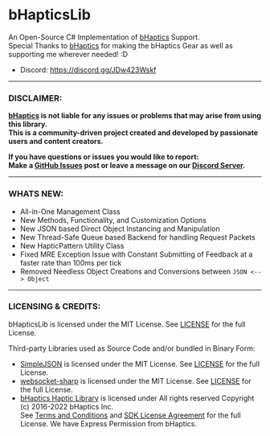 # bHapticsLib
An Open-Source C# Implementation of [bHaptics](https://www.bhaptics.com) Support.  
Special Thanks to [bHaptics](https://www.bhaptics.com) for making the bHaptics Gear as well as supporting me wherever needed! :D  

- Discord: https://discord.gg/JDw423Wskf

---

### DISCLAIMER:

**[bHaptics](https://www.bhaptics.com) is not liable for any issues or problems that may arise from using this library.**  
**This is a community-driven project created and developed by passionate users and content creators.**  
  
**If you have questions or issues you would like to report:**  
**Make a [GitHub Issues](https://github.com/HerpDerpinstine/bHapticsLib/issues) post or leave a message on our [Discord Server](https://discord.gg/JDw423Wskf).**  

---
  
### WHATS NEW:
  
- All-in-One Management Class
- New Methods, Functionality, and Customization Options
- New JSON based Direct Object Instancing and Manipulation
- New Thread-Safe Queue based Backend for handling Request Packets
- New HapticPattern Utility Class
- Fixed MRE Exception Issue with Constant Submitting of Feedback at a faster rate than 100ms per tick
- Removed Needless Object Creations and Conversions between ``JSON <--> Object``

---

### LICENSING & CREDITS:

bHapticsLib is licensed under the MIT License. See [LICENSE](https://github.com/HerpDerpinstine/bHapticsLib/blob/master/LICENSE.md) for the full License.

Third-party Libraries used as Source Code and/or bundled in Binary Form:
- [SimpleJSON](https://github.com/Bunny83/SimpleJSON) is licensed under the MIT License. See [LICENSE](https://github.com/Bunny83/SimpleJSON/blob/master/LICENSE) for the full License.
- [websocket-sharp](https://github.com/sta/websocket-sharp) is licensed under the MIT License. See [LICENSE](https://github.com/sta/websocket-sharp/blob/master/LICENSE.txt) for the full License.
- [bHaptics Haptic Library](https://github.com/bhaptics/haptic-library) is licensed under All rights reserved Copyright (c) 2016-2022 bHaptics Inc.  
See [Terms and Conditions](https://www.bhaptics.com/legals/terms-and-conditions) and [SDK License Agreement](https://bhaptics.gitbook.io/license-sdk/) for the full License. We have Express Permission from bHaptics.